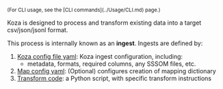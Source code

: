 <sub>
(For CLI usage, see the [CLI commands](../Usage/CLI.md) page.)
</sub>  

Koza is designed to process and transform existing data into a target csv/json/jsonl format.  

This process is internally known as an **ingest**. Ingests are defined by:  

1. [Koza config file yaml](./koza_config.md): Koza ingest configuration, including:
    -  metadata, formats, required columns, any SSSOM files, etc. 
1. [Map config yaml](./mapping.md): (Optional) configures creation of mapping dictionary  
1. [Transform code](./transform.md): a Python script, with specific transform instructions 

